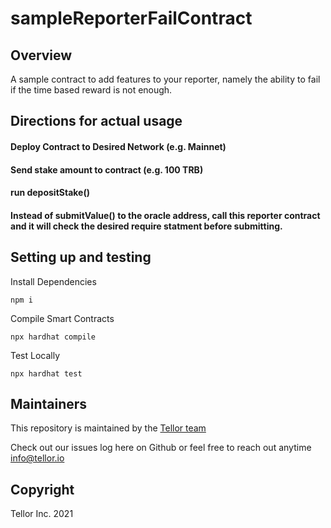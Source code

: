 # sampleReporterFailContract

## Overview <a name="overview"> </a>  

A sample contract to add features to your reporter, namely the ability to fail if the time based reward is not enough.  

## Directions for actual usage

#### Deploy Contract to Desired Network (e.g. Mainnet)

#### Send stake amount to contract (e.g. 100 TRB)

#### run depositStake()

#### Instead of submitValue() to the oracle address, call this reporter contract and it will check the desired require statment before submitting.

## Setting up and testing

Install Dependencies
```
npm i
```
Compile Smart Contracts
```
npx hardhat compile
```

Test Locally
```
npx hardhat test
```

## Maintainers <a name="maintainers"> </a>
This repository is maintained by the [Tellor team](https://github.com/orgs/tellor-io/people)


Check out our issues log here on Github or feel free to reach out anytime [info@tellor.io](mailto:info@tellor.io)

## Copyright

Tellor Inc. 2021

